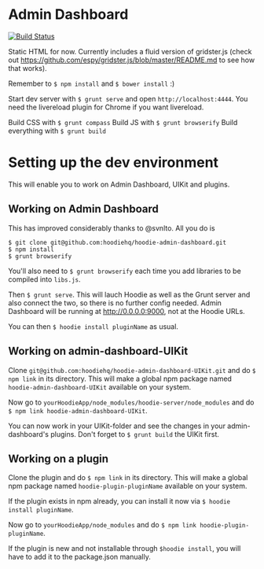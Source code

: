 # Admin Dashboard
[![Build Status](https://travis-ci.org/hoodiehq/hoodie-admin-dashboard.svg?branch=snug)](https://travis-ci.org/hoodiehq/hoodie-admin-dashboard)

Static HTML for now. Currently includes a fluid version of gridster.js (check out https://github.com/espy/gridster.js/blob/master/README.md to see how that works).

Remember to `$ npm install` and `$ bower install` :)

Start dev server with `$ grunt serve` and open `http://localhost:4444`.
You need the livereload plugin for Chrome if you want livereload.

Build CSS with `$ grunt compass`
Build JS with `$ grunt browserify`
Build everything with `$ grunt build`

# Setting up the dev environment

This will enable you to work on Admin Dashboard, UIKit and plugins.

## Working on Admin Dashboard

This has improved considerably thanks to @svnlto. All you do is

````
$ git clone git@github.com:hoodiehq/hoodie-admin-dashboard.git
$ npm install
$ grunt browserify
````

You'll also need to `$ grunt browserify` each time you add libraries to be compiled into `libs.js`.

Then `$ grunt serve`. This will lauch Hoodie as well as the Grunt server and also connect the two, so there is no further config needed. Admin Dashboard will be running at http://0.0.0.0:9000, not at the Hoodie URLs.

You can then `$ hoodie install pluginName` as usual.

## Working on admin-dashboard-UIKit

Clone `git@github.com:hoodiehq/hoodie-admin-dashboard-UIKit.git` and do `$ npm link` in its directory. This will make a global npm package named `hoodie-admin-dashboard-UIKit` available on your system.

Now go to `yourHoodieApp/node_modules/hoodie-server/node_modules` and do `$ npm link hoodie-admin-dashboard-UIKit`.

You can now work in your UIKit-folder and see the changes in your admin-dashboard's plugins. Don't forget to `$ grunt build` the UIKit first.

## Working on a plugin

Clone the plugin and do `$ npm link` in its directory. This will make a global npm package named `hoodie-plugin-pluginName` available on your system.

If the plugin exists in npm already, you can install it now via `$ hoodie install pluginName`.

Now go to `yourHoodieApp/node_modules` and do `$ npm link hoodie-plugin-pluginName`.

If the plugin is new and not installable through `$hoodie install`, you will have to add it to the package.json manually.
